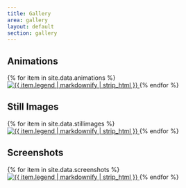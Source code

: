 ```yaml
---
title: Gallery
area: gallery
layout: default
section: gallery
---
```


## Animations

<div class="collection">
    {% for item in site.data.animations %}
        <a href="{{ item.video }}" rel="video">
            <img src="{{ item.thumbnail }}" alt="{{ item.legend | markdownify | strip_html }}">
        </a>
    {% endfor %}
</div>

## Still Images

<div class="collection">
    {% for item in site.data.stillimages %}
        <a href="{{ item.url }}">
            <img src="{{ item.url }}" alt="{{ item.legend | markdownify | strip_html }}">
        </a>
    {% endfor %}
</div>

## Screenshots

<div class="collection">
    {% for item in site.data.screenshots %}
        <a href="{{ item.url }}">
            <img src="{{ item.url }}" alt="{{ item.legend | markdownify | strip_html }}">
        </a>
    {% endfor %}
</div>

<script type="text/javascript">
    $(window).load(function () {
        $(".collection").packery({
            itemSelector: "a",
            gutter: 10
        });

        $(".collection").photobox("a");
    });
</script>
